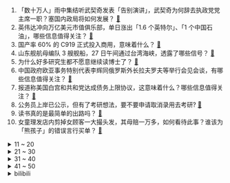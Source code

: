 1. 「数十万人」雨中集结听武契奇发表「告别演讲」，武契奇为何辞去执政党党主席一职？塞国内政局将如何发展？ [:link:](https://www.zhihu.com/question/603283312)
2. 英伟达冲向万亿美元市值俱乐部，单日涨出「1.6 个英特尔」、「1 个中国石油」，哪些信息值得关注？ [:link:](https://www.zhihu.com/question/603327119)
3. 国产率 60% 的 C919 正式投入商用，意味着什么？ [:link:](https://www.zhihu.com/question/603289064)
4. 山东舰航母编队 3 艘舰船，27 日午间通过台湾海峡，透露了哪些信号？ [:link:](https://www.zhihu.com/question/603320386)
5. 为什么好多研究生都不愿意继续读博士了？ [:link:](https://www.zhihu.com/question/575717530)
6. 中国政府欧亚事务特别代表李辉同俄罗斯外长拉夫罗夫等举行会见会谈，有哪些信息值得关注？ [:link:](https://www.zhihu.com/question/603322198)
7. 报道称美国白宫和共和党达成债务上限协议，这意味着什么？哪些信息值得关注？ [:link:](https://www.zhihu.com/question/603453790)
8. 公务员上岸已公示，但有了考研想法，要不要申请取消录用去考研? [:link:](https://www.zhihu.com/question/602976700)
9. 读书真的是最简单的出路吗？ [:link:](https://www.zhihu.com/question/603367206)
10. 女童理发店内剪掉女顾客一大撮头发，其母赔一万多，如何看待此事？谁该为「熊孩子」的错误言行买单？ [:link:](https://www.zhihu.com/question/603155943)
<details>
<summary>11 ~ 20</summary>

11. 南方人为什么不爱吃饺子？ [:link:](https://www.zhihu.com/question/596288803)
12. 可以告诉我是听父母安排好的路，还是走自己的路？ [:link:](https://www.zhihu.com/question/603293884)
13. 美光科技被中国制裁禁售后，英伟达 CEO 称「没有另一个中国，只有一个中国」，这传递出什么信息？ [:link:](https://www.zhihu.com/question/602921030)
14. 椰树椰汁模特团首次淘宝直播，未带货却带火同款背心短裤，反映了消费者怎样的消费心理？ [:link:](https://www.zhihu.com/question/603161031)
15. 如今各公司动辄大量裁员，真的能从根本上解决公司的发展问题吗？ [:link:](https://www.zhihu.com/question/602975530)
16. 人人都渴望财富自由，假设全社会90%的人都实现了财富自由，那么社会将会变成什么样子？ [:link:](https://www.zhihu.com/question/599795565)
17. 当你老了，你愿意回农村养老吗？ [:link:](https://www.zhihu.com/question/278775655)
18. 姑娘喉咙疼患急性会厌炎，从就诊到去世仅十分钟，什么是急性会厌炎？哪些因素会诱发该疾病？ [:link:](https://www.zhihu.com/question/603275623)
19. 东北为什么有铝盒饭？ [:link:](https://www.zhihu.com/question/602991544)
20. LCK 赛区是怎么从当初上单强人辈出到如今 Doran 也能称王的？ [:link:](https://www.zhihu.com/question/602121980)
</details>
<details>
<summary>21 ~ 30</summary>

21. 你见过最厉害的「打脸」经历是什么？ [:link:](https://www.zhihu.com/question/473217817)
22. 犯罪中止自动放弃，且没有造成损害的，为什么会免除法律上的处罚？ [:link:](https://www.zhihu.com/question/599101847)
23. 陈寿是否真的贬抑了诸葛亮？他对诸葛亮的评价是否客观如实？ [:link:](https://www.zhihu.com/question/513373648)
24. 心情不好时怎么自愈? [:link:](https://www.zhihu.com/question/592644799)
25. 皮蓬称「在我来公牛前，乔丹是糟糕的球员」，如何评价皮蓬的此番言论？ [:link:](https://www.zhihu.com/question/603292171)
26. 现实中真的有父母不爱自己的孩子吗？ [:link:](https://www.zhihu.com/question/315857666)
27. 如何评价第十四届全国大学生数学竞赛(决赛)? [:link:](https://www.zhihu.com/question/603295574)
28. 孤独会逐渐“毁掉”你的大脑吗？ [:link:](https://www.zhihu.com/question/589043086)
29. 特斯拉 100GB 数据据称泄露，涉及马斯克社保号码和员工工资，哪些信息值得关注？ [:link:](https://www.zhihu.com/question/603292503)
30. C919 商业化首飞，这具有哪些意义？哪些信息值得关注? [:link:](https://www.zhihu.com/question/603314923)
</details>
<details>
<summary>31 ~ 40</summary>

31. 人到中年，明白了哪些道理？ [:link:](https://www.zhihu.com/question/575159382)
32. 2023德班世乒赛王楚钦4比1战胜马龙，如何评价这场比赛？ [:link:](https://www.zhihu.com/question/603416251)
33. 美债违约进入倒计时，为何中国却突然增持 205 亿美债？当前增持美债对我国有何利弊？ [:link:](https://www.zhihu.com/question/602981090)
34. 数学系博士生刚开始做研究，感到很艰难、无所适从怎么办？ [:link:](https://www.zhihu.com/question/560808682)
35. 2023年最值得女生入手的轻薄笔记本电脑有哪些？ [:link:](https://www.zhihu.com/question/598778706)
36. 为什么歌手唱歌，音高有微小偏移颤动，会觉得有感情好听，过准了反而怪异，有什么作曲理论可解释这点吗？ [:link:](https://www.zhihu.com/question/510931489)
37. 如何评价《塞尔达传说：王国之泪》中，塞尔达和四贤者明知盖农在地下却不告诉后代，导致海拉鲁王国覆灭？ [:link:](https://www.zhihu.com/question/600944248)
38. 为什么孩子总和我对着干? [:link:](https://www.zhihu.com/question/598462452)
39. 如何评价男生买相机镜头这类数码产品时各种纠结，困难程度甚至堪比女生挑美妆？ [:link:](https://www.zhihu.com/question/602950594)
40. 《崩坏：星穹铁道》智识系角色的现状如何？ [:link:](https://www.zhihu.com/question/602725329)
</details>
<details>
<summary>41 ~ 50</summary>

41. 机械键盘黑轴、青轴、红轴、茶轴的最根本区别是什么？不同轴体为什么会有不同的手感？ [:link:](https://www.zhihu.com/question/602999546)
42. 如何评价王子文、尹昉主演的爱情电影《温柔壳》？ [:link:](https://www.zhihu.com/question/601084728)
43. 王文涛会见美国贸易代表戴琪，就美对华经贸政策等重点问题提出关切，哪些信息值得关注？ [:link:](https://www.zhihu.com/question/603287949)
44. 5 月 28 日高考倒计时 10 天，你准备的如何了？有哪些备考建议？ [:link:](https://www.zhihu.com/question/603316992)
45. 22-23 赛季德甲拜仁 2:1 绝杀科隆夺冠，末轮逆转多特实现 11 连冠，如何评价这场比赛？ [:link:](https://www.zhihu.com/question/603380639)
46. 有什么让职人效率飞升的硬件？ [:link:](https://www.zhihu.com/question/30796158)
47. 德班世乒赛女单半决赛，孙颖莎4比1战胜早田希娜，国乒提前锁定本届世乒赛女单冠军，如何评价本场比赛？ [:link:](https://www.zhihu.com/question/603367879)
48. 有没有含金量高且颜色更素雅的黄金首饰？ [:link:](https://www.zhihu.com/question/599705897)
49. 1-4 月份全国规模以上工业企业利润同比下降 20.6%，背后原因有哪些？这一数据说明了什么？ [:link:](https://www.zhihu.com/question/603282396)
50. 给你五百万，但是余生都有一只打不死困不住的苍蝇在你一米内嗡嗡的飞，飞累了还会停你身上搓手，你愿意吗？ [:link:](https://www.zhihu.com/question/602515277)
</details><details>
<summary>bilibili</summary>

</details>